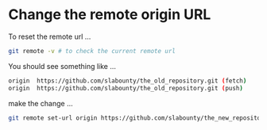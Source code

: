# Change the remote origin URL

To reset the remote url ...

```bash
git remote -v # to check the current remote url
```

You should see something like ...

```bash
origin	https://github.com/slabounty/the_old_repository.git (fetch)
origin	https://github.com/slabounty/the_old_repository.git (push)
```

make the change ...

```bash
git remote set-url origin https://github.com/slabounty/the_new_repository.git
```
